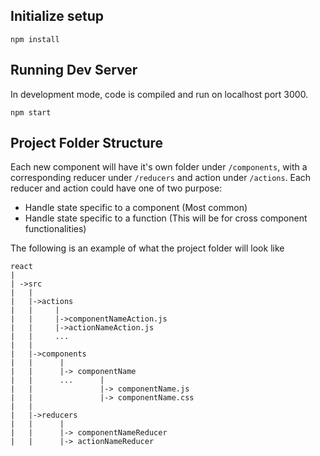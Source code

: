 ## Initialize setup
```
npm install
```
## Running Dev Server
In development mode, code is compiled and run on localhost port 3000.
```
npm start
```

## Project Folder Structure
Each new component will have it's own folder under `/components`, with a corresponding reducer under `/reducers` and action under `/actions`. Each reducer and action could have one of two purpose:
- Handle state specific to a component (Most common)
- Handle state specific to a function (This will be for cross component functionalities)

The following is an example of what the project folder will look like
```
react
|
| ->src
|   |
|   |->actions
|   |     |
|   |     |->componentNameAction.js
|   |     |->actionNameAction.js
|   |     ...
|   |
|   |->components
|   |      |
|   |      |-> componentName
|   |      ...      |
|   |               |-> componentName.js
|   |               |-> componentName.css
|   |               
|   |->reducers
|   |      |
|   |      |-> componentNameReducer
|   |      |-> actionNameReducer
```
